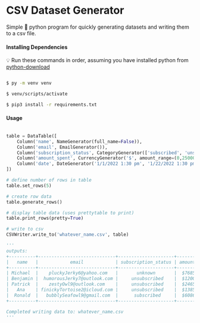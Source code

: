 # CSV Dataset Generator
 Simple 🐍 python program for quickly generating datasets and writing them to a csv file.

#### Installing Dependencies 
💡 Run these commands in order, assuming you have installed python from [python-download](https://www.python.org/ftp/python/3.10.2/python-3.10.2-amd64.exe)
``` bash

$ py -m venv venv 

$ venv/scripts/activate

$ pip3 install -r requirements.txt
```

#### Usage
``` python 

table = DataTable([
    Column('name', NameGenerator(full_name=False)),
    Column('email', EmailGenerator()),
    Column('subscription_status', CategoryGenerator(['subscribed', 'unsubscribed', 'unknown'])),
    Column('amount_spent', CurrencyGenerator('$', amount_range=(0,250000))),
    Column('date', DateGenerator('1/1/2022 1:30 pm', '1/22/2022 1:30 pm')),
])

# define number of rows in table
table.set_rows(5)

# create row data 
table.generate_rows()

# display table data (uses prettytable to print)
table.print_rows(pretty=True)

# write to csv
CSVWriter.write_to('whatever_name.csv', table)

'''
outputs: 
+----------+-----------------------------+---------------------+--------------+---------------------+
|   name   |            email            | subscription_status | amount_spent |         date        |
+----------+-----------------------------+---------------------+--------------+---------------------+
| Michael  |    pluckyJerky6@yahoo.com   |       unknown       |  $76854.89   | 01/22/2022 06:40 AM |
| Benjamin |  humorousJerky7@outlook.com |     unsubscribed    |  $120075.98  | 01/16/2022 07:05 PM |
| Patrick  |    zestyOwl9@outlook.com    |     unsubscribed    |  $246514.66  | 01/19/2022 06:26 AM |
|   Ana    | finickyTortoise2@icloud.com |     unsubscribed    |  $138574.19  | 01/12/2022 05:09 PM |
|  Ronald  |   bubblySeafowl9@gmail.com  |      subscribed     |  $60869.17   | 01/12/2022 10:07 AM |
+----------+-----------------------------+---------------------+--------------+---------------------+

Completed writing data to: whatever_name.csv
'''

```
